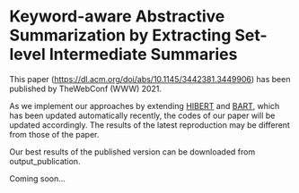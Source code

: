# Keyword-aware Abstractive Summarization by Extracting Set-level Intermediate Summaries
This paper (https://dl.acm.org/doi/abs/10.1145/3442381.3449906) has been published by TheWebConf (WWW) 2021.

As we implement our approaches by extending [HIBERT](https://xingxingzhang.github.io/hibert.html) and [BART](https://github.com/pytorch/fairseq/tree/master/examples/bart), which has been updated automatically recently,
the codes of our paper will be updated accordingly.
The results of the latest reproduction may be different from those of the paper.

Our best results of the published version can be downloaded from output_publication.

Coming soon...
